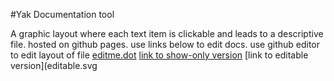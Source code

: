 #Yak Documentation tool

A graphic layout where each text item is clickable and leads to a descriptive file. hosted on github pages.
use links below to edit docs. use github editor to edit layout of file [editme.dot](https://github.com/tilnow/tilnow.github.io/edit/master/editme.dot)
[link to show-only version](displayable.svg)
[link to editable version](editable.svg



